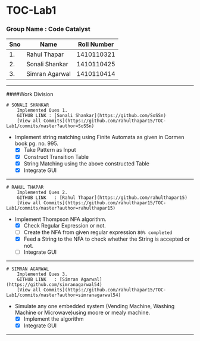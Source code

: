 # TOC-Lab1

### Group Name : Code Catalyst

| Sno | Name           | Roll Number |
|-----|----------------|-------------|
| 1.  | Rahul Thapar   | 1410110321  |
| 2.  | Sonali Shankar | 1410110425  |
| 3.  | Simran Agarwal | 1410110414  |

---
####Work Division

```
# SONALI SHANKAR 
	Implemented Ques 1.
	GITHUB LINK : [Sonali Shankar](https://github.com/SoSSn) 
	[View all Commits](https://github.com/rahulthapar15/TOC-Lab1/commits/master?author=SoSSn) 
```
-  Implement string matching using Finite Automata as given in Cormen book pg. no. 995.
	- [x] Take Pattern as Input
	- [x] Construct Transition Table
	- [x] String Matching using the above constructed Table
	- [x] Integrate GUI
	
---

```
# RAHUL THAPAR
	Implemented Ques 2.
	GITHUB LINK   : [Rahul Thapar](https://github.com/rahulthapar15) 
	[View all Commits](https://github.com/rahulthapar15/TOC-Lab1/commits/master?author=rahulthapar15) 
```
- Implement Thompson NFA algorithm.
	- [x] Check Regular Expression or not.
	- [ ] Create the NFA from given regular expression `80% completed` 
	- [x] Feed a String to the NFA to check whether the String is accepted or not.
	- [ ] Integrate GUI
---

```
# SIMRAN AGARWAL 
	Implemented Ques 3.
	GITHUB LINK   : [Simran Agarwal](https://github.com/simranagarwal54) 
	[View all Commits](https://github.com/rahulthapar15/TOC-Lab1/commits/master?author=simranagarwal54) 
```
- Simulate any one embedded system (Vending Machine, Washing Machine or Microwave)using moore or mealy machine.
	- [x] Implement the algorithm
	- [x] Integrate GUI
---
	
